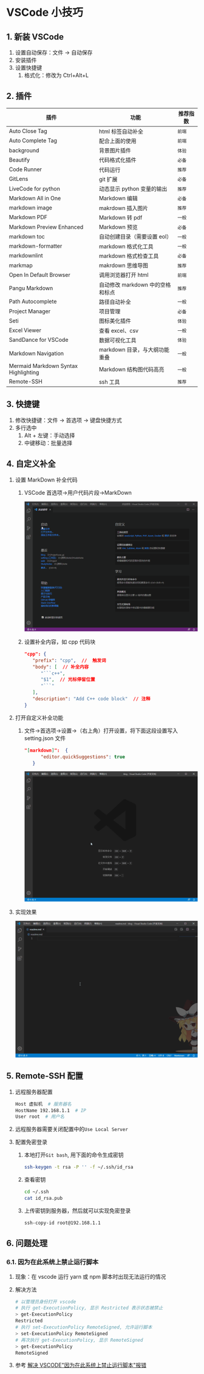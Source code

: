 # VSCode 小技巧

## 1. 新装 VSCode

1. 设置自动保存：文件 -> 自动保存
2. 安装插件
3. 设置快捷键
   1. 格式化：修改为 Ctrl+Alt+L

## 2. 插件

| 插件                                 | 功能                             | 推荐指数 |
| ------------------------------------ | -------------------------------- | -------- |
| Auto Close Tag                       | html 标签自动补全                | `前端`   |
| Auto Complete Tag                    | 配合上面的使用                   | `前端`   |
| background                           | 背景图片插件                     | `体验`   |
| Beautify                             | 代码格式化插件                   | `必备`   |
| Code Runner                          | 代码运行                         | `推荐`   |
| GitLens                              | git 扩展                         | `必备`   |
| LiveCode for python                  | 动态显示 python 变量的输出       | `推荐`   |
| Markdown All in One                  | Markdown 编辑                    | `必备`   |
| markdown image                       | makrdown 插入图片                | `推荐`   |
| Markdown PDF                         | Markdown 转 pdf                  | `一般`   |
| Markdown Preview Enhanced            | Markdown 预览                    | `必备`   |
| markdown toc                         | 自动创建目录（需要设置 eol）     | `一般`   |
| markdown-formatter                   | markdown 格式化工具              | `一般`   |
| markdownlint                         | markdown 格式检查工具            | `必备`   |
| markmap                              | makrdown 思维导图                | `推荐`   |
| Open In Default Browser              | 调用浏览器打开 html              | `前端`   |
| Pangu Markdown                       | 自动修改 markdown 中的空格和标点 | `推荐`   |
| Path Autocomplete                    | 路径自动补全                     | `一般`   |
| Project Manager                      | 项目管理                         | `必备`   |
| Seti                                 | 图标美化插件                     | `体验`   |
| Excel Viewer                         | 查看 excel、csv                  | `一般`   |
| SandDance for VSCode                 | 数据可视化工具                   | `体验`   |
| Markdown Navigation                  | markdown 目录，与大纲功能重叠    | `一般`   |
| Mermaid Markdown Syntax Highlighting | Markdown 结构图代码高亮          | `一般`   |
| Remote-SSH                           | ssh 工具                         | `推荐`   |

## 3. 快捷键

1. 修改快捷键：文件 -> 首选项 -> 键盘快捷方式
2. 多行选中
   1. Alt + 左键：手动选择
   2. 中键移动：批量选择

## 4. 自定义补全

1. 设置 MarkDown 补全代码
   1. VSCode 首选项->用户代码片段->MarkDown

      ![md](../images/markdown.gif)

   2. 设置补全内容，如 cpp 代码块

      ```json
      "cpp": {
         "prefix": "cpp",  //  触发词
         "body": [  // 补全内容
            "```c++",
            "$1",  // 光标停留位置
            "```"
         ],
         "description": "Add C++ code block"  // 注释
      }
      ```

2. 打开自定义补全功能
   1. 文件->首选项->设置->（右上角）打开设置，将下面这段设置写入 setting.json 文件

      ```json
      "[markdown]":  {
            "editor.quickSuggestions": true
         }
      ```

      ![json](../images/json.gif)
3. 实现效果

   ![cpp](../images/cpp.gif)

## 5. Remote-SSH 配置

1. 远程服务器配置

   ```bash
   Host 虚拟机  # 服务器名
   HostName 192.168.1.1  # IP
   User root  # 用户名
   ```

2. 远程服务器需要关闭配置中的`Use Local Server`
3. 配置免密登录
   1. 本地打开`Git bash`, 用下面的命令生成密钥

      ```bash
      ssh-keygen -t rsa -P '' -f ~/.ssh/id_rsa
      ```

   2. 查看密钥

      ```bash
      cd ~/.ssh
      cat id_rsa.pub
      ```

   3. 上传密钥到服务器，然后就可以实现免密登录

      ```bash
      ssh-copy-id root@192.168.1.1
      ```

## 6. 问题处理

### 6.1. 因为在此系统上禁止运行脚本

1. 现象：在 vscode 运行 yarn 或 npm 脚本时出现无法运行的情况
2. 解决方法

    ```bash
    # 以管理员身份打开 vscode
    # 执行 get-ExecutionPolicy, 显示 Restricted 表示状态被禁止
    > get-ExecutionPolicy
    Restricted
    # 执行 set-ExecutionPolicy RemoteSigned, 允许运行脚本
    > set-ExecutionPolicy RemoteSigned
    # 再次执行 get-ExecutionPolicy, 显示 RemoteSigned
    > get-ExecutionPolicy
    RemoteSigned
    ```

3. 参考 [解决 VSCODE"因为在此系统上禁止运行脚本"报错](https://blog.csdn.net/larpland/article/details/101349586)
